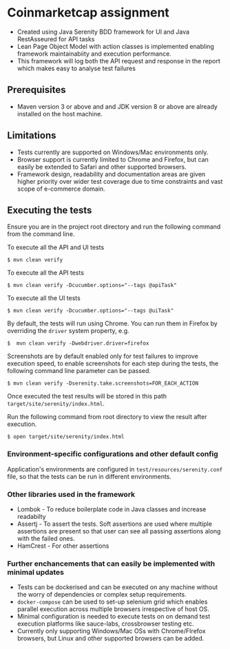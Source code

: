 # Coinmarketcap assignment

  - Created using Java Serenity BDD framework for UI and Java RestAsseured for API tasks
  - Lean Page Object Model with action classes is implemented enabling framework maintainabiity and execution performance.
  - This framework will log both the API request and response in the report which makes easy to analyse test failures

## Prerequisites
 - Maven version 3 or above and and JDK version 8 or above are already installed on the host machine.

 ## Limitations

 - Tests currently are supported on Windows/Mac environments only.
 - Browser support is currently limited to Chrome and Firefox, but can easily be extended to Safari and other supported browsers.
 - Framework design, readability and documentation areas are given higher priority over wider test coverage due to time constraints and vast scope of e-commerce domain.

## Executing the tests

Ensure you are in the project root directory and run the following command from the command line.

To execute all the API and UI tests
```
$ mvn clean verify
```

To execute all the API tests
```
$ mvn clean verify -Dcucumber.options="--tags @apiTask"
```

To execute all the UI tests
```
$ mvn clean verify -Dcucumber.options="--tags @uiTask"
```

By default, the tests will run using Chrome. You can run them in Firefox by overriding the `driver` system property, e.g.
```
$  mvn clean verify -Dwebdriver.driver=firefox
```

Screenshots are by default enabled only for test failures to improve execution speed, to enable screenshots for each step during the tests, the following command line parameter can be passed.
```
$ mvn clean verify -Dserenity.take.screenshots=FOR_EACH_ACTION
```

Once executed the test results will be stored in this path `target/site/serenity/index.html`.

Run the following command from root directory to view the result after execution.
```
$ open target/site/serenity/index.html
```
### Environment-specific configurations and other default config
Application's environments are configured in `test/resources/serenity.conf` file, so that the tests can be run in different environments.

### Other libraries used in the framework
- Lombok - To reduce boilerplate code in Java classes and increase readabilty
- Assertj - To assert the tests. Soft assertions are used where multiple assertions are present so that user can see all passing assertions along with the failed ones.
- HamCrest - For other assertions

### Further enchancements that can easily be implemented with minimal updates
- Tests can be dockerised and can be executed on any machine without the worry of dependencies or complex setup requirements.
- `docker-compose` can be used to set-up selenium grid which enables parallel execution across multiple browsers irrespective of host OS.
- Minimal configuration is needed to execute tests on on demand test execution platforms like sauce-labs, crossbrowser testing etc.
- Currently only supporting Windows/Mac OSs with Chrome/FIrefox browsers, but Linux and other supported browsers can be added.

